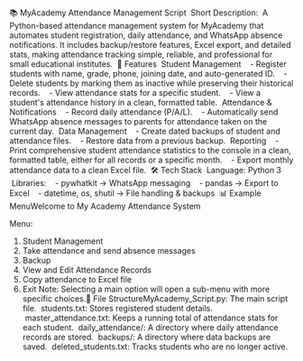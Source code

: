 📚 MyAcademy Attendance Management Script  Short Description:  A Python-based attendance management system for MyAcademy that automates student registration, daily attendance, and WhatsApp absence notifications. It includes backup/restore features, Excel export, and detailed stats, making attendance tracking simple, reliable, and professional for small educational institutes.  📌 Features  Student Management    - Register students with name, grade, phone, joining date, and auto-generated ID.    - Delete students by marking them as inactive while preserving their historical records.    - View attendance stats for a specific student.    - View a student's attendance history in a clean, formatted table.  Attendance & Notifications    - Record daily attendance (P/A/L).    - Automatically send WhatsApp absence messages to parents for attendance taken on the current day.  Data Management    - Create dated backups of student and attendance files.    - Restore data from a previous backup.  Reporting    - Print comprehensive student attendance statistics to the console in a clean, formatted table, either for all records or a specific month.    - Export monthly attendance data to a clean Excel file.  🛠️ Tech Stack  Language: Python 3  Libraries:    - pywhatkit → WhatsApp messaging    - pandas → Export to Excel    - datetime, os, shutil → File handling & backups  📊 Example MenuWelcome to My Academy Attendance System

Menu:
1. Student Management
2. Take attendance and send absence messages
3. Backup
4. View and Edit Attendance Records
5. Copy attendance to Excel file
6. Exit
Note: Selecting a main option will open a sub-menu with more specific choices.📁 File StructureMyAcademy_Script.py: The main script file.  students.txt: Stores registered student details.  master_attendance.txt: Keeps a running total of attendance stats for each student.  daily_attendance/: A directory where daily attendance records are stored.  backups/: A directory where data backups are saved.  deleted_students.txt: Tracks students who are no longer active.
